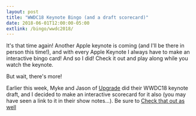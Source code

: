 ```yaml
---
layout: post
title: "WWDC18 Keynote Bingo (and a draft scorecard)"
date: 2018-06-01T12:00:00-05:00
extlink: /bingo/wwdc2018/
---
```


It's that time again! Another Apple keynote is coming (and I'll be there in person this time!), and
with every Apple Keynote I always have to make an interactive bingo card! And so I did! Check it out
and play along while you watch the keynote.

But wait, there's more!

Earlier this week, Myke and Jason of [Upgrade](https://relay.fm/upgrade) did their WWDC18 keynote draft,
and I decided to make an interactive scorecard for it also (you may have seen a link to it in their show
notes...). Be sure to [Check that out as well](/bingo/wwdc2018/draft.html)

<!-- excerpt -->
